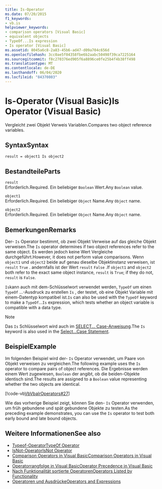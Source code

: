 ```yaml
---
title: Is-Operator
ms.date: 07/20/2015
f1_keywords:
- vb.is
helpviewer_keywords:
- comparison operators [Visual Basic]
- equivalent objects
- TypeOf...Is expression
- Is operator [Visual Basic]
ms.assetid: 8045a6c8-2a83-45b6-ad47-d09a704c656d
ms.openlocfilehash: 3cc0ae5f04358fbe6b2aabc50498f39ca7225164
ms.sourcegitcommit: f8c270376ed905f6a8896ce0fe25b4f4b38ff498
ms.translationtype: MT
ms.contentlocale: de-DE
ms.lasthandoff: 06/04/2020
ms.locfileid: "84370803"
---
```

# <a name="is-operator-visual-basic"></a><span data-ttu-id="519ae-102">Is-Operator (Visual Basic)</span><span class="sxs-lookup"><span data-stu-id="519ae-102">Is Operator (Visual Basic)</span></span>
<span data-ttu-id="519ae-103">Vergleicht zwei Objekt Verweis Variablen.</span><span class="sxs-lookup"><span data-stu-id="519ae-103">Compares two object reference variables.</span></span>  
  
## <a name="syntax"></a><span data-ttu-id="519ae-104">Syntax</span><span class="sxs-lookup"><span data-stu-id="519ae-104">Syntax</span></span>  
  
```vb  
result = object1 Is object2  
```  
  
## <a name="parts"></a><span data-ttu-id="519ae-105">Bestandteile</span><span class="sxs-lookup"><span data-stu-id="519ae-105">Parts</span></span>  
 `result`  
 <span data-ttu-id="519ae-106">Erforderlich.</span><span class="sxs-lookup"><span data-stu-id="519ae-106">Required.</span></span> <span data-ttu-id="519ae-107">Ein beliebiger `Boolean` Wert.</span><span class="sxs-lookup"><span data-stu-id="519ae-107">Any `Boolean` value.</span></span>  
  
 `object1`  
 <span data-ttu-id="519ae-108">Erforderlich.</span><span class="sxs-lookup"><span data-stu-id="519ae-108">Required.</span></span> <span data-ttu-id="519ae-109">Ein beliebiger `Object` Name.</span><span class="sxs-lookup"><span data-stu-id="519ae-109">Any `Object` name.</span></span>  
  
 `object2`  
 <span data-ttu-id="519ae-110">Erforderlich.</span><span class="sxs-lookup"><span data-stu-id="519ae-110">Required.</span></span> <span data-ttu-id="519ae-111">Ein beliebiger `Object` Name.</span><span class="sxs-lookup"><span data-stu-id="519ae-111">Any `Object` name.</span></span>  
  
## <a name="remarks"></a><span data-ttu-id="519ae-112">Bemerkungen</span><span class="sxs-lookup"><span data-stu-id="519ae-112">Remarks</span></span>  
 <span data-ttu-id="519ae-113">Der- `Is` Operator bestimmt, ob zwei Objekt Verweise auf das gleiche Objekt verweisen.</span><span class="sxs-lookup"><span data-stu-id="519ae-113">The `Is` operator determines if two object references refer to the same object.</span></span> <span data-ttu-id="519ae-114">Es werden jedoch keine Wert Vergleiche durchgeführt.</span><span class="sxs-lookup"><span data-stu-id="519ae-114">However, it does not perform value comparisons.</span></span> <span data-ttu-id="519ae-115">Wenn `object1` und `object2` beide auf genau dieselbe Objektinstanz verweisen, ist `result` `True` . andernfalls ist der Wert `result` `False` .</span><span class="sxs-lookup"><span data-stu-id="519ae-115">If `object1` and `object2` both refer to the exact same object instance, `result` is `True`; if they do not, `result` is `False`.</span></span>  
  
 <span data-ttu-id="519ae-116">`Is`kann auch mit dem-Schlüsselwort verwendet werden, `TypeOf` um einen `TypeOf` ...-Ausdruck zu erstellen `Is` , der testet, ob eine Objekt Variable mit einem-Datentyp kompatibel ist.</span><span class="sxs-lookup"><span data-stu-id="519ae-116">`Is` can also be used with the `TypeOf` keyword to make a `TypeOf`...`Is` expression, which tests whether an object variable is compatible with a data type.</span></span>  
  
> [!NOTE]
> <span data-ttu-id="519ae-117">Das `Is` Schlüsselwort wird auch im [SELECT... Case-Anweisung](../statements/select-case-statement.md).</span><span class="sxs-lookup"><span data-stu-id="519ae-117">The `Is` keyword is also used in the [Select...Case Statement](../statements/select-case-statement.md).</span></span>  
  
## <a name="example"></a><span data-ttu-id="519ae-118">Beispiel</span><span class="sxs-lookup"><span data-stu-id="519ae-118">Example</span></span>  
 <span data-ttu-id="519ae-119">Im folgenden Beispiel wird der- `Is` Operator verwendet, um Paare von Objekt verweisen zu vergleichen.</span><span class="sxs-lookup"><span data-stu-id="519ae-119">The following example uses the `Is` operator to compare pairs of object references.</span></span> <span data-ttu-id="519ae-120">Die Ergebnisse werden einem Wert zugewiesen, `Boolean` der angibt, ob die beiden-Objekte identisch sind.</span><span class="sxs-lookup"><span data-stu-id="519ae-120">The results are assigned to a `Boolean` value representing whether the two objects are identical.</span></span>  
  
 [!code-vb[VbVbalrOperators#27](~/samples/snippets/visualbasic/VS_Snippets_VBCSharp/VbVbalrOperators/VB/Class1.vb#27)]  
  
 <span data-ttu-id="519ae-121">Wie das vorherige Beispiel zeigt, können Sie den- `Is` Operator verwenden, um früh gebundene und spät gebundene Objekte zu testen.</span><span class="sxs-lookup"><span data-stu-id="519ae-121">As the preceding example demonstrates, you can use the `Is` operator to test both early bound and late bound objects.</span></span>  
  
## <a name="see-also"></a><span data-ttu-id="519ae-122">Weitere Informationen</span><span class="sxs-lookup"><span data-stu-id="519ae-122">See also</span></span>

- [<span data-ttu-id="519ae-123">Typeof-Operator</span><span class="sxs-lookup"><span data-stu-id="519ae-123">TypeOf Operator</span></span>](typeof-operator.md)
- [<span data-ttu-id="519ae-124">IsNot-Operator</span><span class="sxs-lookup"><span data-stu-id="519ae-124">IsNot Operator</span></span>](isnot-operator.md)
- [<span data-ttu-id="519ae-125">Comparison Operators in Visual Basic</span><span class="sxs-lookup"><span data-stu-id="519ae-125">Comparison Operators in Visual Basic</span></span>](../../programming-guide/language-features/operators-and-expressions/comparison-operators.md)
- [<span data-ttu-id="519ae-126">Operatorrangfolge in Visual Basic</span><span class="sxs-lookup"><span data-stu-id="519ae-126">Operator Precedence in Visual Basic</span></span>](operator-precedence.md)
- [<span data-ttu-id="519ae-127">Nach Funktionalität sortierte Operatoren</span><span class="sxs-lookup"><span data-stu-id="519ae-127">Operators Listed by Functionality</span></span>](operators-listed-by-functionality.md)
- [<span data-ttu-id="519ae-128">Operatoren und Ausdrücke</span><span class="sxs-lookup"><span data-stu-id="519ae-128">Operators and Expressions</span></span>](../../programming-guide/language-features/operators-and-expressions/index.md)

